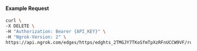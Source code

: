 <!-- Code generated for API Clients. DO NOT EDIT. -->
#### Example Request
```bash
curl \
-X DELETE \
-H "Authorization: Bearer {API_KEY}" \
-H "Ngrok-Version: 2" \
https://api.ngrok.com/edges/https/edghts_2TMGJY7TKoSfmTpXzRFnUCCW9VF/routes/edghtsrt_2TMGJUPej4x1xp3fii7jEbNISxk/saml
